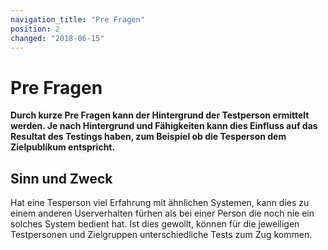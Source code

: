 ```yaml
---
navigation_title: "Pre Fragen"
position: 2
changed: "2018-06-15"
---
```


# Pre Fragen

**Durch kurze Pre Fragen kann der Hintergrund der Testperson ermittelt werden. Je nach Hintergrund und Fähigkeiten kann dies Einfluss auf das Resultat des Testings haben, zum Beispiel ob die Tesperson dem Zielpublikum entspricht.**

## Sinn und Zweck
Hat eine Tesperson viel Erfahrung mit ähnlichen Systemen, kann dies zu einem anderen Userverhalten fürhen als bei einer Person die noch nie ein solches System bedient hat. Ist dies gewollt, können für die jeweiligen Testpersonen und Zielgruppen unterschiedliche Tests zum Zug kommen.
